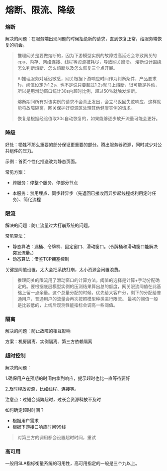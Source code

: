 # 熔断、限流、降级

### 熔断

解决的问题：在服务端出现问题的时候拒绝新的请求，直到恢复正常，给服务端恢复的机会。



> 推理网关是要做熔断的，因为下游模型实例的故障或高延迟会导致网关的cpu、内存、网络连接、线程等资源被耗尽，导致网关崩溃。 熔断设计围绕怎么判断熔断、怎么熔断以及怎么恢复三个点开展。
>
> AI推理服务对延迟敏感，网关根据下游响应时间作为判断条件，产品要求1s，阈值设定为1.2s。也不是说只要超过1.2s就马上熔断，很可能是抖动，所以是用滑动窗口统计30s内超时比例，超过50%就触发熔断。
>
> 熔断期间所有对该实例的请求不会真正发出，会立马返回失败响应，这样就能将故障隔离，网关保护好资源区处理其他健康实例的请求。
>
> 恢复是根据经验值取30s自动恢复的，如果能够逐步放开流量可能会更好。

### 降级

好处：牺牲不那么重要的部分保证更重要的部分。腾出服务器资源，同时减少对公共组件的压力。

示例：首页个性化推送改为静态页面。

常见方案：

* 跨服务：停整个服务，停部分节点

* 本服务：禁用埋点、同步转异步（先返回已接收再异步起线程或利用定时任务）、简化流程

### 限流

解决的问题：防止流量过大打崩系统的问题。

常见算法：

* 静态算法：漏桶、令牌桶、固定窗口、滑动窗口。(令牌桶和滑动窗口能解决突发流量。)
* 动态算法：借鉴TCP拥塞控制

关键是阈值设置，太大会把系统打崩，太小资源会闲置浪费。

> 推理网关的限流用了滑动窗口的计算方法。阈值的选择是计算+手动分配确定的。要根据底层模型实例的压测结果算出总的额度，网关限流阈值在此基础上留一点余量。这个总量分配的时候，优先给大客户分，剩下的分配给普通用户，普通用户的流量会再次按照模型种类进行限流。 最初的阈值一般是比较低的，上线后观测性能指标会调高一些阈值。

### 隔离

解决的问题：防止故障的相互影响

方案：机房隔离、实例隔离、第三方依赖隔离

### 超时控制

解决的问题：

1.确保用户在预期的时间内拿到响应，提示超时也比一直等待要好

2.及时释放资源，比如线程、连接等。

注意点：过短会频繁超时，过长会资源释放不及时

如何确定超时时间？

* 根据用户需求
* 根据下游接口响应时间99线

> 对第三方的调用都会设置超时时间，重试



### 高可用

一般用SLA指标衡量系统的可用性，高可用指定的一般是三个九以上。

